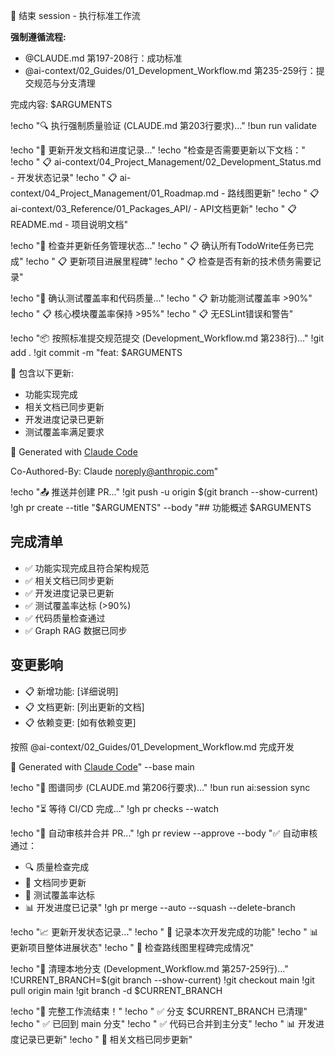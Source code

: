 🏁 结束 session - 执行标准工作流

**强制遵循流程:**

- @CLAUDE.md 第197-208行：成功标准
- @ai-context/02_Guides/01_Development_Workflow.md 第235-259行：提交规范与分支清理

完成内容: $ARGUMENTS

!echo "🔍 执行强制质量验证 (CLAUDE.md 第203行要求)..."
!bun run validate

!echo "📝 更新开发文档和进度记录..."
!echo "检查是否需要更新以下文档："
!echo " 📋 ai-context/04_Project_Management/02_Development_Status.md - 开发状态记录"
!echo " 📋 ai-context/04_Project_Management/01_Roadmap.md - 路线图更新"
!echo " 📋 ai-context/03_Reference/01_Packages_API/ - API文档更新"
!echo " 📋 README.md - 项目说明文档"

!echo "🔄 检查并更新任务管理状态..."
!echo " 📋 确认所有TodoWrite任务已完成"
!echo " 📋 更新项目进展里程碑"
!echo " 📋 检查是否有新的技术债务需要记录"

!echo "🧪 确认测试覆盖率和代码质量..."
!echo " 📋 新功能测试覆盖率 >90%"
!echo " 📋 核心模块覆盖率保持 >95%"
!echo " 📋 无ESLint错误和警告"

!echo "📦 按照标准提交规范提交 (Development_Workflow.md 第238行)..."
!git add .
!git commit -m "feat: $ARGUMENTS

📝 包含以下更新:

- 功能实现完成
- 相关文档已同步更新
- 开发进度记录已更新
- 测试覆盖率满足要求

🤖 Generated with [Claude Code](https://claude.ai/code)

Co-Authored-By: Claude <noreply@anthropic.com>"

!echo "📤 推送并创建 PR..."
!git push -u origin $(git branch --show-current)
!gh pr create --title "$ARGUMENTS" --body "## 功能概述
$ARGUMENTS

## 完成清单

- ✅ 功能实现完成且符合架构规范
- ✅ 相关文档已同步更新
- ✅ 开发进度记录已更新
- ✅ 测试覆盖率达标 (>90%)
- ✅ 代码质量检查通过
- ✅ Graph RAG 数据已同步

## 变更影响

- 📋 新增功能: [详细说明]
- 📋 文档更新: [列出更新的文档]
- 📋 依赖变更: [如有依赖变更]

按照 @ai-context/02_Guides/01_Development_Workflow.md 完成开发

🤖 Generated with [Claude Code](https://claude.ai/code)" --base main

!echo "🎯 图谱同步 (CLAUDE.md 第206行要求)..."
!bun run ai:session sync

!echo "⏳ 等待 CI/CD 完成..."
!gh pr checks --watch

!echo "🤖 自动审核并合并 PR..."
!gh pr review --approve --body "✅ 自动审核通过：

- 🔍 质量检查完成
- 📝 文档同步更新
- 🧪 测试覆盖率达标
- 📊 开发进度已记录"
  !gh pr merge --auto --squash --delete-branch

!echo "📈 更新开发状态记录..."
!echo " 💾 记录本次开发完成的功能"
!echo " 📊 更新项目整体进展状态"
!echo " 🎯 检查路线图里程碑完成情况"

!echo "🧹 清理本地分支 (Development_Workflow.md 第257-259行)..."
!CURRENT_BRANCH=$(git branch --show-current)
!git checkout main
!git pull origin main
!git branch -d $CURRENT_BRANCH

!echo "🎉 完整工作流结束！"
!echo " ✅ 分支 $CURRENT_BRANCH 已清理"
!echo " ✅ 已回到 main 分支"
!echo " ✅ 代码已合并到主分支"
!echo " 📊 开发进度记录已更新"
!echo " 📝 相关文档已同步更新"
